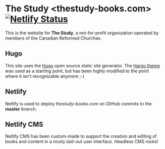 # The Study <thestudy-books.com>[![Netlify Status](https://api.netlify.com/api/v1/badges/5d3d197e-9266-46bb-836b-21364dc27a59/deploy-status)](https://app.netlify.com/sites/thestudybooks/deploys)

This is the website for **The Study**, a not-for-profit organization operated by members of the Canadian Reformed Churches.

## Hugo

This site uses the [Hugo](https://gohugo.io/) open source static site generator. The [Hargo theme](https://gethugothemes.com/products/hargo/) was used as a starting point, but has been highly modified to the point where it isn't recognizable anymore ;-)

## Netlify

Netlify is used to deploy *thestudy-books.com* on GItHub commits to the **master** branch.

## Netlify CMS

Netlify CMS has been custom-made to support the creation and editing of books and content in a nicely laid-out user interface. Headless CMS rocks!
